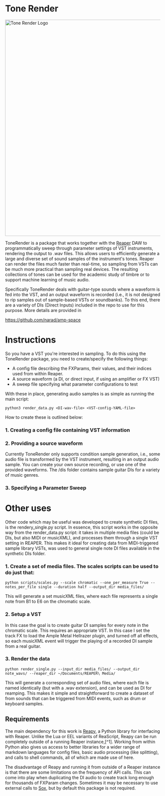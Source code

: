 # Tone Render

<img alt="Tone Render Logo" src="https://github.com/narad/tone-render/blob/main/images/tone_render.jpeg?raw=true" width="700" />

ToneRender is a package that works together with the [Reaper](https://www.reaper.fm/) DAW to programmatically sweep through parameter settings of VST instruments, rendering the output to .wav files.  This allows users to efficiently generate a large and diverse set of sound samples of the instrument's tones.  Reaper can render the files much faster than real-time, so sampling from VSTs can be much more practical than sampling real devices.  The resulting collections of tones can be used for the academic study of timbre or to support machine learning of music audio.

Specifically ToneRender deals with guitar-type sounds where a waveform is fed into the VST, and an output waveform is recorded (i.e., it is not designed to rip samples out of sample-based VSTs or soundbanks).  To this end, there are a variety of DIs (Direct Inputs) included in the repo to use for this purpose.  More details are provided in 

https://github.com/narad/amp-space

# Instructions

So you have a VST you're interested in sampling.  To do this using the ToneRender package, you need to create/specify the following things:

- A config file describing the FXParams, their values, and their indices used from within Reaper.
- A source waveform (a DI, or direct input, if using an amplifier or FX VST)
- A sweep file specifying what parameter configurations to test

With these in place, generating audio samples is as simple as running the main script:

`python3 render_data.py <DI-wav-file> <VST-config-YAML-file>`

How to create these is outlined below:

### 1. Creating a config file containing VST information

### 2. Providing a source waveform

Currently ToneRender only supports condition sample generation, i.e., some audio file is transformed by the VST instrument, resulting in an output audio sample.  You can create your own source recording, or use one of the provided waveforms.  The /dis folder contains sample guitar DIs for a variety of music genres.

### 3. Specifying a Parameter Sweep

# Other uses

Other code which may be useful was developed to create synthetic DI files, is the rendery_single.py script.  In essence, this script works in the opposite way from the render_data.py script: it takes in multiple media files (could be DIs, but also MIDI or musicXML), and processes them through a single VST setting in REAPER.  This makes it ideal for creating data from MIDI-triggered sample library VSTs, was used to general single note DI files available in the synthetic DIs folder.

### 1. Create a set of media files.  The scales scripts can be used to do just that:

`python scripts/scales.py --scale chromatic --one_per_measure True --notes_per_file single --duration half --output_dir media_files/`

This will generate a set musicXML files, where each file represents a single note from B1 to E6 on the chromatic scale.

### 2. Setup a VST

In this case the goal is to create guitar DI samples for every note in the chromatic scale.  This requires an appropriate VST.  In this case I set the track FX to load the Ample Metal Hellrazer plugin, and turned off all effects, so each musicXML event will trigger the playing of a recorded DI sample from a real guitar.

### 3. Render the data

`python render_single.py --input_dir media_files/ --output_dir note_wavs/ --reaper_dir ~/Documents/REAPER\ Media/`

This will generate a corresponding set of audio files, where each file is named identically (but with a .wav extension), and can be used as DI for reamping.  This makes it simple and straightforward to create a dataset of from sounds that can be triggered from MIDI events, such as drum or keyboard samples.

## Requirements

The main dependency for this work is [Reapy](https://github.com/RomeoDespres/reapy), a Python library for interfacing with Reaper.  Unlike the Lua or EEL variants of ReaScript, Reapy can be run completely outside of a running Reaper instance,[^1].  Working from within Python also gives us access to better libraries for a wider range of markdown languages for config files, basic audio processing (like splitting), and calls to shell commands, all of which are made use of here.

The disadvantage of Reapy and running it from outside of a Reaper instance is that there are some limitations on the frequency of API calls.  This can come into play when duplicating the DI audio to create track long enough for thousands of FXParam changes.  Sometimes it may be necessary to use external calls to [Sox](http://sox.sourceforge.net/), but by default this package is not required.
